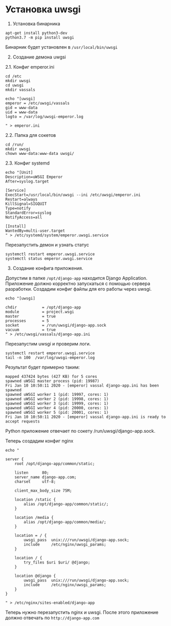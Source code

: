 # Установка uwsgi

1. Установка бинарника

```
apt-get install python3-dev
python3.7 -m pip install uwsgi
```

Бинарник будет установлен в `/usr/local/bin/uwsgi`

2. Создание демона uwgsi

2.1. Конфиг emperor.ini
```
cd /etc
mkdir uwsgi
cd uwsgi
mkdir vassals

echo "[uwsgi]
emperor = /etc/uwsgi/vassals
gid = www-data
uid = www-data
logto = /var/log/uwsgi-emperor.log

" > emperor.ini
```

2.2. Папка для сокетов

```
cd /run/
mkdir uwsgi
chown www-data:www-data uwsgi/
```

2.3. Конфиг systemd

```
echo "[Unit]
Description=uWSGI Emperor
After=syslog.target

[Service]
ExecStart=/usr/local/bin/uwsgi --ini /etc/uwsgi/emperor.ini
Restart=always
KillSignal=SIGQUIT
Type=notify
StandardError=syslog
NotifyAccess=all

[Install]
WantedBy=multi-user.target
" > /etc/systemd/system/emperor.uwsgi.service
```

Перезапустить демон и узнать статус

```
systemctl restart emperor.uwsgi.service
systemctl status emperor.uwsgi.service
```

3. Создание конфига приложения.

Допустим в папке `/opt/django-app` находится Django Application. Приложение должно корректно запускаться с помощью сервера разработки. Создадим конфиг файлы для его работы через uwsgi.

```
echo "[uwsgi]

chdir           = /opt/django-app
module          = project.wsgi
master          = true
processes       = 5
socket          = /run/uwsgi/django-app.sock
vacuum          = true
" > /etc/uwsgi/vassals/django-app.ini
```

Перезапустим uwsgi и проверим логи.

```
systemctl restart emperor.uwsgi.service
tail -n 100  /var/log/uwsgi-emperor.log
```

Результат будет примерно таким:

```
mapped 437424 bytes (427 KB) for 5 cores
spawned uWSGI master process (pid: 19987)
Fri Jan 10 10:50:11 2020 - [emperor] vassal django-app.ini has been spawned
spawned uWSGI worker 1 (pid: 19997, cores: 1)
spawned uWSGI worker 2 (pid: 19998, cores: 1)
spawned uWSGI worker 3 (pid: 19999, cores: 1)
spawned uWSGI worker 4 (pid: 20000, cores: 1)
spawned uWSGI worker 5 (pid: 20001, cores: 1)
Fri Jan 10 10:50:11 2020 - [emperor] vassal django-app.ini is ready to accept requests
```

Python приложение отвечает по сокету /run/uwsgi/django-app.sock.


Теперь создадим конфиг nginx

```
echo "

server {
    root /opt/django-app/common/static;

    listen      80;
    server_name django-app.com;
    charset     utf-8;

    client_max_body_size 75M;

    location /static {
        alias /opt/django-app/common/static/;
    }

    location /media {
        alias /opt/django-app/common/media/;
    }

    location = / {
        uwsgi_pass  unix:///run/uwsgi/django-app.sock;
        include     /etc/nginx/uwsgi_params;
    }

    location / {
        try_files $uri $uri/ @django;
    }

    location @django {
        uwsgi_pass  unix:///run/uwsgi/django-app.sock;
        include     /etc/nginx/uwsgi_params;
    }
}

" > /etc/nginx/sites-enabled/django-app
```

Теперь нужно перезапустить nginx и uwsgi. После этого приложение должно отвечать по `http://django-app.com`
